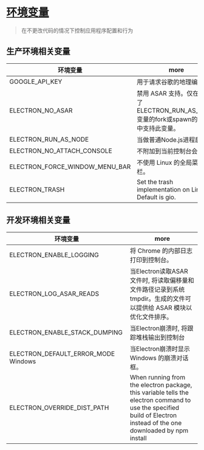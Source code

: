 # [环境变量](https://www.electronjs.cn/docs/api/environment-variables)

> 在不更改代码的情况下控制应用程序配置和行为

## 生产环境相关变量

| 环境变量                       | more                                                                                   |
| ------------------------------ | -------------------------------------------------------------------------------------- |
| GOOGLE_API_KEY                 | 用于请求谷歌的地理编码服务                                                             |
| ELECTRON_NO_ASAR               | 禁用 ASAR 支持。仅在设置了 ELECTRON_RUN_AS_NODE变量的fork或spawn的子进程中支持此变量。 |
| ELECTRON_RUN_AS_NODE           | 当做普通Node.js进程启动。                                                              |
| ELECTRON_NO_ATTACH_CONSOLE     | 不附加到当前控制台会话。                                                               |
| ELECTRON_FORCE_WINDOW_MENU_BAR | 不使用 Linux 的全局菜单栏。                                                            |
| ELECTRON_TRASH                 | Set the trash implementation on Linux. Default is gio.                                 |

## 开发环境相关变量

| 环境变量                            | more                                                                                                                                                                 |
| ----------------------------------- | -------------------------------------------------------------------------------------------------------------------------------------------------------------------- |
| ELECTRON_ENABLE_LOGGING             | 将 Chrome 的内部日志打印到控制台。                                                                                                                                   |
| ELECTRON_LOG_ASAR_READS             | 当Electron读取ASAR 文件时, 将读取偏移量和文件路径记录到系统 tmpdir。生成的文件可以提供给 ASAR 模块以优化文件排序。                                                   |
| ELECTRON_ENABLE_STACK_DUMPING       | 当Electron崩溃时, 将跟踪堆栈输出到控制台                                                                                                                             |
| ELECTRON_DEFAULT_ERROR_MODE Windows | 当Electron崩溃时显示 Windows 的崩溃对话框。                                                                                                                          |
| ELECTRON_OVERRIDE_DIST_PATH         | When running from the electron package, this variable tells the electron command to use the specified build of Electron instead of the one downloaded by npm install |
